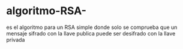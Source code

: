 # algoritmo-RSA-
es el algoritmo para un RSA simple donde solo se comprueba que un mensaje sifrado con la llave publica puede ser desifrado con la llave privada
